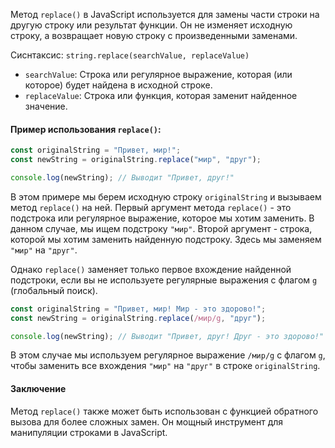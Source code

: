 Метод `replace()` в JavaScript используется для замены части строки на другую строку или результат функции. Он не изменяет исходную строку, а возвращает новую строку с произведенными заменами.

Сиснтаксис: `string.replace(searchValue, replaceValue)`

- `searchValue`: Строка или регулярное выражение, которая (или которое) будет найдена в исходной строке.
- `replaceValue`: Строка или функция, которая заменит найденное значение.

#### Пример использования `replace()`:

```js
const originalString = "Привет, мир!";
const newString = originalString.replace("мир", "друг");

console.log(newString); // Выводит "Привет, друг!"
```

В этом примере мы берем исходную строку `originalString` и вызываем метод `replace()` на ней. Первый аргумент метода `replace()` - это подстрока или регулярное выражение, которое мы хотим заменить. В данном случае, мы ищем подстроку `"мир"`. Второй аргумент - строка, которой мы хотим заменить найденную подстроку. Здесь мы заменяем `"мир"` на `"друг"`.

Однако `replace()` заменяет только первое вхождение найденной подстроки, если вы не используете регулярные выражения с флагом `g` (глобальный поиск).

```js
const originalString = "Привет, мир! Мир - это здорово!";
const newString = originalString.replace(/мир/g, "друг");

console.log(newString); // Выводит "Привет, друг! Друг - это здорово!"
```

В этом случае мы используем регулярное выражение `/мир/g` с флагом `g`, чтобы заменить все вхождения `"мир"` на `"друг"` в строке `originalString`.

#### Заключение

Метод `replace()` также может быть использован с функцией обратного вызова для более сложных замен. Он мощный инструмент для манипуляции строками в JavaScript.
